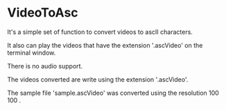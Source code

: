 # VideoToAsc

It's a simple set of function to convert videos to ascII characters.

It also can play the videos that have the extension '.ascVideo' on the terminal window.

There is no audio support.

The videos converted are write using the extension '.ascVideo'.

The sample file 'sample.ascVideo' was converted using the resolution 100 100 .
